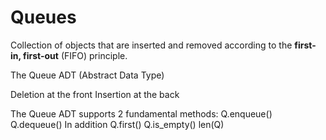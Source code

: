 # Queues
Collection of objects that are inserted and removed according to the **first-in, first-out** (FIFO) principle.

The Queue ADT (Abstract Data Type)

Deletion at the front
Insertion at the back

The Queue ADT supports 2 fundamental methods:
Q.enqueue()
Q.dequeue()
In addition
Q.first()
Q.is_empty()
len(Q)